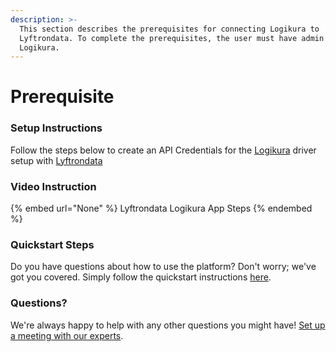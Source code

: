 ```yaml
---
description: >-
  This section describes the prerequisites for connecting Logikura to
  Lyftrondata. To complete the prerequisites, the user must have admin access to
  Logikura.
---
```


# Prerequisite

<mark style="color:blue;"></mark>

### Setup Instructions

Follow the steps below to create an API Credentials for the [Logikura](None) driver setup with [Lyftrondata](https://www.lyftrondata.com)

### Video Instruction

{% embed url="None" %}
Lyftrondata Logikura App Steps
{% endembed %}

### Quickstart Steps

Do you have questions about how to use the platform? Don't worry; we've got you covered. Simply follow the quickstart instructions [here](README.md).

### Questions? <a href="#questions" id="questions"></a>

We're always happy to help with any other questions you might have! [Set up a meeting with our experts](https://www.lyftrondata.com/book-a-meeting/).

